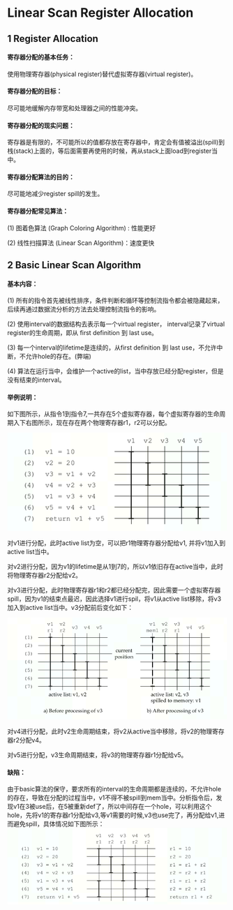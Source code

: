# Linear Scan Register Allocation

## 1 Register Allocation

#### 寄存器分配的基本任务：
使用物理寄存器(physical register)替代虚拟寄存器(virtual register)。

#### 寄存器分配的目标：
尽可能地缓解内存带宽和处理器之间的性能冲突。

#### 寄存器分配的现实问题：
寄存器是有限的，不可能所以的值都存放在寄存器中，肯定会有值被溢出(spill)到栈(stack)上面的，等后面需要再使用的时候，再从stack上面load到register当中。

#### 寄存器分配算法的目的：
尽可能地减少register spill的发生。

#### 寄存器分配常见算法：
(1) 图着色算法 (Graph Coloring Algorithm) : 性能更好

(2) 线性扫描算法 (Linear Scan Algorithm)：速度更快

## 2 Basic Linear Scan Algorithm
#### 基本内容：
(1) 所有的指令首先被线性排序，条件判断和循环等控制流指令都会被隐藏起来，后续再通过数据流分析的方法去处理控制流指令的影响。

(2) 使用interval的数据结构去表示每一个virtual register， interval记录了virtual register的生命周期，即从 first definition 到 last use。

(3) 每一个interval的lifetime是连续的，从first definition 到 last use，不允许中断，不允许hole的存在。(弊端)

(4) 算法在运行当中，会维护一个active的list，当中存放已经分配register，但是没有结束的interval。
#### 举例说明：
如下图所示，从指令1到指令7,一共存在5个虚拟寄存器，每个虚拟寄存器的生命周期入下右图所示，现在存在两个物理寄存器r1，r2可以分配。

![basic_lra_1](https://github.com/EchoWangHF/Blogs/blob/master/lra/basic_lra_1.png)

对v1进行分配，此时active list为空，可以把r1物理寄存器分配给v1, 并将v1加入到active list当中。

对v2进行分配，因为v1的lifetime是从1到7的，所以v1依旧存在active当中，此时将物理寄存器r2分配给v2。

对v3进行分配，此时物理寄存器r1和r2都已经分配完，因此需要一个虚拟寄存器spill，因为v1的结束点最迟，因此选择v1进行spil，将v1从active list移除，将v3加入到active list当中。v3分配前后变化如下：

![basic_lra_2](https://github.com/EchoWangHF/Blogs/blob/master/lra/basic_lra_2.png)

对v4进行分配，此时v2生命周期结束，将v2从active当中移除，将v2的物理寄存器r2分配v4。

对v5进行分配，v3生命周期结束，将v3的物理寄存器r1分配给v5。
#### 缺陷：
由于basic算法的保守，要求所有的interval的生命周期都是连续的，不允许hole的存在，导致在分配的过程当中，v1不得不被spill到mem当中。分析指令后，发现v1在3被use后，在5被重新def了，所以中间存在一个hole，可以利用这个hole，先将v1的寄存器r1分配给v3,等v1需要的时候,v3也use完了，再分配给v1,进而避免spill，具体情况如下图所示：
![basic_lra_2](https://github.com/EchoWangHF/Blogs/blob/master/lra/basic_lra_3.png)


